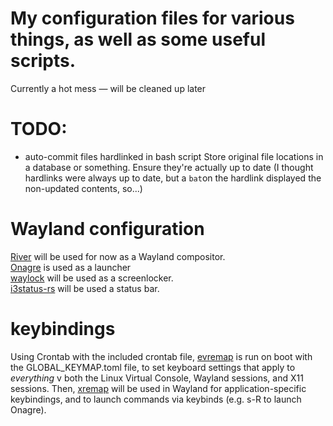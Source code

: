 # My configuration files for various things, as well as some useful scripts.
Currently a hot mess — will be cleaned up later

# TODO: 
* auto-commit files hardlinked in bash script
Store original file locations in a database or something.
Ensure they're actually up to date (I thought hardlinks were always up to date, but a `bat`on the hardlink displayed the non-updated contents, so...)

# Wayland configuration
[River](https://github.com/riverwm/river) will be used for now as a Wayland compositor.  
[Onagre](https://github.com/oknozor/onagre) is used as a launcher  
[waylock](https://github.com/ifreund/waylock) will be used as a screenlocker.  
[i3status-rs](https://github.com/greshake/i3status-rust) will be used a status bar.  

# keybindings
Using Crontab with the included crontab file, [evremap](https://github.com/wez/evremap) is run on boot with the GLOBAL_KEYMAP.toml file, to set keyboard settings that apply to *everything* v both the Linux Virtual Console, Wayland sessions, and X11 sessions.
Then, [xremap](https://github.com/k0kubun/xremap) will be used in Wayland for application-specific keybindings, and to launch commands via keybinds (e.g. s-R to launch Onagre).
